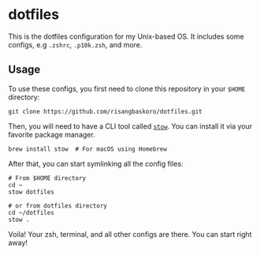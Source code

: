 # dotfiles

This is the dotfiles configuration for my Unix-based OS. It includes some configs, e.g `.zshrc`, `.p10k.zsh`, and more.

## Usage
To use these configs, you first need to clone this repository in your `$HOME` directory:
```shell
git clone https://github.com/risangbaskoro/dotfiles.git
```

Then, you will need to have a CLI tool called [`stow`](https://www.gnu.org/software/stow/). You can install it via your favorite package manager.

```shell
brew install stow  # For macOS using Homebrew
```

After that, you can start symlinking all the config files:
```
# From $HOME directory
cd ~
stow dotfiles

# or from dotfiles directory
cd ~/dotfiles
stow .
```

Voila! Your zsh, terminal, and all other configs are there. You can start right away!
